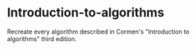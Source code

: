 # Introduction-to-algorithms
Recreate every algorithm described in Cormen's "Introduction to algorithms" third edition.
